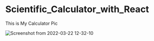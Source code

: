 # Scientific_Calculator_with_React

This is My Calculator Pic

![Screenshot from 2022-03-22 12-32-10](https://user-images.githubusercontent.com/79850082/159463913-b63e6571-c36f-46ab-8117-ba8d4ff2a9d0.png)
